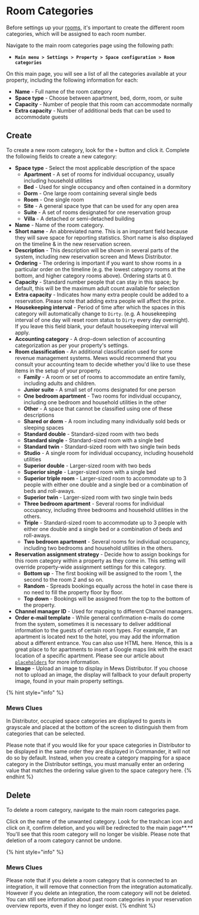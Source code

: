 # Room Categories

Before settings up your [rooms](rooms.md), it's important to create the different room categories, which will be assigned to each room number.

Navigate to the main room categories page using the following path:

* **`Main menu > Settings > Property > Space configuration > Room categories`**

On this main page, you will see a list of all the categories available at your property, including the following information for each:

* **Name** - Full name of the room category
* **Space type** - Choose between apartment, bed, dorm, room, or suite
* **Capacity** - Number of people that this room can accommodate normally
* **Extra capacity** - Number of additional beds that can be used to accommodate guests

## Create

To create a new room category, look for the `+` button and click it. Complete the following fields to create a new category:

* **Space type** - Select the most applicable description of the space 
  * **Apartment** - A set of rooms for individual occupancy, usually including household utilities
  * **Bed** - Used for single occupancy and often contained in a dormitory 
  * **Dorm** - One large room containing several single beds
  * **Room** - One single room
  * **Site** - A general space type that can be used for any open area
  * **Suite** - A set of rooms designated for one reservation group
  * **Villa** - A detached or semi-detached building
* **Name** - Name of the room category.
* **Short name** - An abbreviated name. This is an important field because they will save space for reporting statistics. Short name is also displayed on the timeline & in the new reservation screen.
* **Description** - This description will be shown in several parts of the system, including new reservation screen and Mews Distributor.
* **Ordering** - The ordering is important if you want to show rooms in a particular order on the timeline \(e.g. the lowest category rooms at the bottom, and higher category rooms above\). Ordering starts at 0.
* **Capacity** - Standard number people that can stay in this space; by default, this will be the maximum adult count available for selection
* **Extra capacity** - Indicates how many extra people could be added to a reservation. Please note that adding extra people will affect the price.
* **Housekeeping interval** - Period of time after which the spaces in this category will automatically change to `Dirty`. \(e.g. A housekeeping interval of one day will reset room status to `Dirty` every day overnight\). If you leave this field blank, your default housekeeping interval will apply. 
* **Accounting category** - A drop-down selection of accounting categorization as per your property's settings.
* **Room classification** - An additional classification used for some revenue management systems. Mews would recommend that you consult your accounting team to decide whether you'd like to use these items in the setup of your property.
  * **Family** - A room or set of rooms to accommodate an entire family, including adults and children. 
  * **Junior suite** - A small set of rooms designated for one person
  * **One bedroom apartment** - Two rooms for individual occupancy, including one bedroom and household utilities in the other
  * **Other** - A space that cannot be classified using one of these descriptions
  * **Shared or dorm** - A room including many individually sold beds or sleeping spaces
  * **Standard double** - Standard-sized room with two beds
  * **Standard single** - Standard-sized room with a single bed
  * **Standard twin** - Standard-sized room with two single twin beds
  * **Studio** - A single room for individual occupancy, including household utilities
  * **Superior double** - Larger-sized room with two beds
  * **Superior single** - Larger-sized room with a single bed
  * **Superior triple room** - Larger-sized room to accommodate up to 3 people with either one double and a single bed or a combination of beds and roll-aways.
  * **Superior twin** - Larger-sized room with two single twin beds
  * **Three bedroom apartment** - Several rooms for individual occupancy, including three bedrooms and household utilities in the others.
  * **Triple** - Standard-sized room to accommodate up to 3 people with either one double and a single bed or a combination of beds and roll-aways.
  * **Two bedroom apartment** - Several rooms for individual occupancy, including two bedrooms and household utilities in the others.
* **Reservation assignment strategy** - Decide how to assign bookings for this room category within a property as they come in. This setting will override property-wide assignment settings for this category.
  * **Bottom up** - The first booking will be assigned to the room 1, the second to the room 2 and so on.
  * **Random** - Spreads bookings equally across the hotel in case there is no need to fill the property floor by floor.
  * **Top down** - Bookings will be assigned from the top to the bottom of the property.
* **Channel manager ID** - Used for mapping to different Channel managers.
* **Order e-mail template** - While general confirmation e-mails do come from the system, sometimes it is necessary to deliver additional information to the guests of certain room types. For example, if an apartment is located next to the hotel, you may add the information about a different entrance. You can also use HTML here. Hence, this is a great place to for apartments to insert a Google maps link with the exact location of a specific apartment. Please see our article about [`placeholders`](https://github.com/mews-systems/commander-guide/tree/aba4aad5c9d2bc8ec74b2a6c202f25d981c8b45b/settings/sales-settings/services/stay-settings/mail-templates/place-holders.md) for more information. 
* **Image** -  Upload an image to display in Mews Distributor. If you choose not to upload an image, the display will fallback to your default property image, found in your main property settings. 

{% hint style="info" %}
### Mews Clues

In Distributor, occupied space categories are displayed to guests in grayscale and placed at the bottom of the screen to distinguish them from categories that can be selected.

Please note that if you would like for your space categories in Distributor to be displayed in the same order they are displayed in Commander, it will not do so by default. Instead, when you create a category mapping for a space category in the Distributor settings, you must manually enter an ordering value that matches the ordering value given to the space category here.
{% endhint %}

## Delete

To delete a room category, navigate to the main room categories page.

Click on the name of the unwanted category. Look for the trashcan icon and click on it, confirm deletion, and you will be redirected to the main page**.** You'll see that this room category will no longer be visible. Please note that deletion of a room category cannot be undone.

{% hint style="info" %}
### Mews Clues

Please note that if you delete a room category that is connected to an integration, it will remove that connection from the integration automatically. However if you delete an integration, the room category will not be deleted. You can still see information about past room categories in your reservation overview reports, even if they no longer exist.
{% endhint %}



